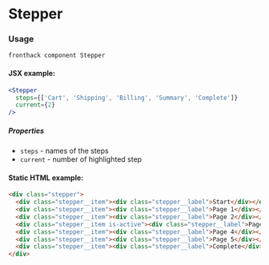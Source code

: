 # Stepper

### Usage

```
fronthack component Stepper
```

#### JSX example:

```jsx
<Stepper
  steps={['Cart', 'Shipping', 'Billing', 'Summary', 'Complete']}
  current={2}
/>
```

##### Properties

* `steps` - names of the steps
* `current` - number of highlighted step


#### Static HTML example:

```html
<div class="stepper">
  <div class="stepper__item"><div class="stepper__label">Start</div></div>
  <div class="stepper__item"><div class="stepper__label">Page 1</div></div>
  <div class="stepper__item"><div class="stepper__label">Page 2</div></div>
  <div class="stepper__item is-active"><div class="stepper__label">Page 3</div></div>
  <div class="stepper__item"><div class="stepper__label">Page 4</div></div>
  <div class="stepper__item"><div class="stepper__label">Page 5</div></div>
  <div class="stepper__item"><div class="stepper__label">Complete</div></div>
</div>
```